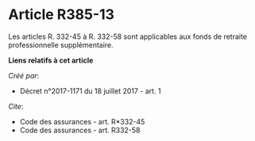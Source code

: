 # Article R385-13

Les articles R. 332-45 à R. 332-58 sont applicables aux fonds de retraite professionnelle supplémentaire.

**Liens relatifs à cet article**

_Créé par_:

  - Décret n°2017-1171 du 18 juillet 2017 - art. 1

_Cite_:

  - Code des assurances - art. R*332-45
  - Code des assurances - art. R332-58
